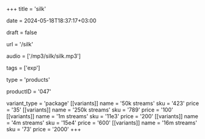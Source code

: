 +++
title = 'silk'

date = 2024-05-18T18:37:17+03:00

draft = false

url = '/silk'

audio = ['/mp3/silk/silk.mp3']

tags = ['exp']

type = 'products'

productID = '047'

variant_type = 'package'
[[variants]]
name = '50k streams'
sku = '423'
price = '35'
[[variants]]
name = '250k streams'
sku = '789'
price = '100'
[[variants]]
name = '1m streams'
sku = '11e3'
price = '200'
[[variants]]
name = '4m streams'
sku = '15e4'
price = '600'
[[variants]]
name = '16m streams'
sku = '73'
price = '2000'
+++

